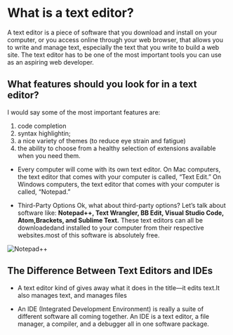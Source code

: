 # What is a text editor?
A text editor is a piece of software that you download and install on your computer, or you access online through your web browser, that allows you to write and manage text, especially the text that you write to build a web site. The text editor has to be one of the most important tools you can use as an aspiring web developer.

## What features should you look for in a text editor?
 I would say some of the most important features are: 
 1. code completion
 2. syntax highlightin; 
 3. a nice variety of themes (to reduce eye strain and fatigue) 
 4. the ability to choose from a healthy selection of extensions available when you need them. 


 - Every computer will come with its own text editor. On Mac computers, the text editor that comes with your computer is called, “Text Edit.” On Windows computers, the text editor that comes with your computer is called, “Notepad.”
 
 - Third-Party Options
Ok, what about third-party options? Let’s talk about software like: **Notepad++, Text Wrangler, BB Edit, Visual Studio Code, Atom,Brackets, and Sublime Text.** These text editors can all be downloadedand installed to your computer from their respective websites.most of this software is absolutely free.

![Notepad++](https://kinsta.com/wp-content/uploads/2019/03/notepad-plus-plus-text-editor-1-1.png)

## The Difference Between Text Editors and IDEs

- A text editor kind of gives away what it does in the title—it edits text.It also manages text, and manages files

- An IDE (Integrated Development Environment) is really a suite of different software all coming together. An IDE is a text editor, a file manager, a compiler, and a debugger all in one software package.
